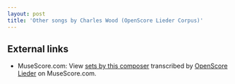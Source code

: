 ```yaml
---
layout: post
title: 'Other songs by Charles Wood (OpenScore Lieder Corpus)'
---
```


## External links

- MuseScore.com: View [sets by this composer] transcribed by [OpenScore Lieder] on MuseScore.com.

[sets by this composer]: https://musescore.com/openscore-lieder-corpus/sets/5105774
[OpenScore Lieder]: https://musescore.com/openscore-lieder-corpus

